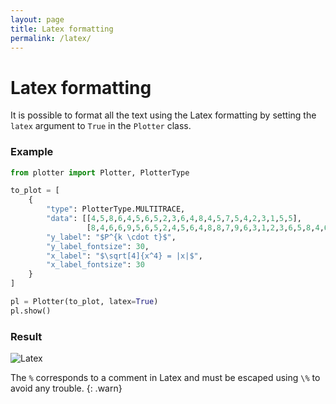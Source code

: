 ```yaml
---
layout: page
title: Latex formatting
permalink: /latex/
---
```

# Latex formatting
It is possible to format all the text using the Latex formatting by setting the
`latex` argument to `True` in the `Plotter` class.

### Example
```python
from plotter import Plotter, PlotterType

to_plot = [
    {
        "type": PlotterType.MULTITRACE,
        "data": [[4,5,8,6,4,5,6,5,2,3,6,4,8,4,5,7,5,4,2,3,1,5,5],
                 [8,4,6,6,9,5,6,5,2,4,5,6,4,8,8,7,9,6,3,1,2,3,6,5,8,4,6,5,5]],
        "y_label": "$P^{k \cdot t}$",
        "y_label_fontsize": 30,
        "x_label": "$\sqrt[4]{x^4} = |x|$",
        "x_label_fontsize": 30
    }
]

pl = Plotter(to_plot, latex=True)
pl.show()
```

### Result
![Latex](/img/latex.png)

The `%` corresponds to a comment in Latex and must be escaped using `\%` to
avoid any trouble.
{: .warn}

